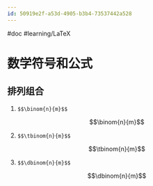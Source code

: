 ```yaml
---
id: 50919e2f-a53d-4905-b3b4-73537442a528
---
```

#doc #learning/LaTeX

# 数学符号和公式
## 排列组合
1. `$$\binom{n}{m}$$`

$$\binom{n}{m}$$

2. `$$\tbinom{n}{m}$$`

$$\tbinom{n}{m}$$

3. `$$\dbinom{n}{m}$$`

 $$\dbinom{n}{m}$$
 